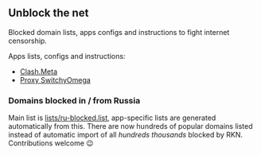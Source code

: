 ## Unblock the net

Blocked domain lists, apps configs and instructions to fight internet censorship.

Apps lists, configs and instructions:

- [Clash.Meta](lists/clash)
- [Proxy SwitchyOmega](lists/switchy-omega)


### Domains blocked in / from Russia

Main list is [lists/ru-blocked.list](lists/ru-blocked.list), app-specific lists are generated automatically from this. There are now hundreds of popular domains listed instead of automatic import of all *hundreds thousands* blocked by RKN. Contributions welcome 😉
